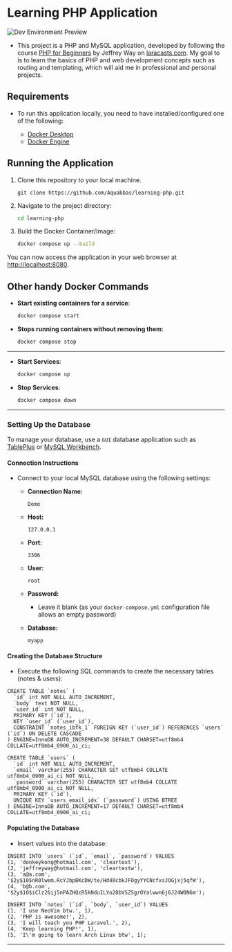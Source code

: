 # Learning PHP Application

![Dev Environment Preview](/home/abbashayder/Pictures/Screenshots/Screenshot%20from%202024-12-22%2021-48-58.png)

- This project is a PHP and MySQL application, developed by following the course
  [PHP for Beginners](https://laracasts.com/series/php-for-beginners-2023-edition)
  by Jeffrey Way on [laracasts.com](https://laracasts.com). My goal to is to learn
  the basics of PHP and web development concepts such as routing and templating,
  which will aid me in professional and personal projects.

## Requirements

- To run this application locally, you need to have installed/configured one of the
  following:

  - [Docker Desktop](https://www.docker.com/products/docker-desktop)
  - [Docker Engine](https://docs.docker.com/engine)

## Running the Application

1. Clone this repository to your local machine.

   ```Git
   git clone https://github.com/Aquabbas/learning-php.git
   ```

2. Navigate to the project directory:

   ```Zsh
   cd learning-php
   ```

3. Build the Docker Container/Image:

   ```Zsh
   docker compose up --build
   ```

You can now access the application in your web browser at [http://localhost:8080](http://localhost:8080).

## Other handy Docker Commands

- **Start existing containers for a service**:

  ```Zsh
  docker compose start
  ```

- **Stops running containers without removing them**:

  ```Zsh
  docker compose stop
  ```

---

- **Start Services**:

  ```Zsh
  docker compose up
  ```

- **Stop Services**:

  ```Zsh
  docker compose down
  ```

---

### Setting Up the Database

To manage your database, use a `GUI` database application such as
[TablePlus](https://tableplus.com/download) or
[MySQL Workbench](https://dev.mysql.com/downloads/workbench).

#### Connection Instructions

- Connect to your local MySQL database using the following settings:

  - **Connection Name:**

    ```Text
    Demo
    ```

  - **Host:**

    ```Text
    127.0.0.1
    ```

  - **Port:**

    ```Text
    3306
    ```

  - **User:**

    ```Text
    root
    ```

  - **Password:**

    - Leave it blank (as your `docker-compose.yml` configuration file allows an
      empty password)

  - **Database:**

    ```Text
    myapp
    ```

#### Creating the Database Structure

- Execute the following SQL commands to create the necessary tables (notes & users):

```MySQL
CREATE TABLE `notes` (
  `id` int NOT NULL AUTO_INCREMENT,
  `body` text NOT NULL,
  `user_id` int NOT NULL,
  PRIMARY KEY (`id`),
  KEY `user_id` (`user_id`),
  CONSTRAINT `notes_ibfk_1` FOREIGN KEY (`user_id`) REFERENCES `users` (`id`) ON DELETE CASCADE
) ENGINE=InnoDB AUTO_INCREMENT=38 DEFAULT CHARSET=utf8mb4 COLLATE=utf8mb4_0900_ai_ci;
```

```MySQL
CREATE TABLE `users` (
  `id` int NOT NULL AUTO_INCREMENT,
  `email` varchar(255) CHARACTER SET utf8mb4 COLLATE utf8mb4_0900_ai_ci NOT NULL,
  `password` varchar(255) CHARACTER SET utf8mb4 COLLATE utf8mb4_0900_ai_ci NOT NULL,
  PRIMARY KEY (`id`),
  UNIQUE KEY `users_email_idx` (`password`) USING BTREE
) ENGINE=InnoDB AUTO_INCREMENT=17 DEFAULT CHARSET=utf8mb4 COLLATE=utf8mb4_0900_ai_ci;
```

#### Populating the Database

- Insert values into the database:

```MySQL
INSERT INTO `users` (`id`, `email`, `password`) VALUES
(1, 'donkeykong@hotmail.com', 'cleartext'),
(2, 'jeffreyway@hotmail.com', 'cleartextw'),
(3, 'a@a.com', '$2y$10$nR0lwem.RcYJbpBKcDW/te/Hd40cbkJFOgyYYCNcfxsJOGjxj5qfW'),
(4, 'b@b.com', '$2y$10$iClz26ij5nPAZHQcR5kNduILYo28bVSZSgrOYalwwn6j6J24W0N6m');
```

```MySQL
INSERT INTO `notes` (`id`, `body`, `user_id`) VALUES
(1, 'I use NeoVim btw.', 1),
(2, 'PHP is awesome!', 2),
(3, 'I will teach you PHP Laravel.', 2),
(4, 'Keep learning PHP!', 1),
(5, 'I\'m going to learn Arch Linux btw', 1);
```

---
